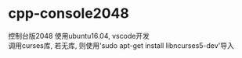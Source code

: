 # cpp-console2048
控制台版2048
使用ubuntu16.04, vscode开发  
调用curses库, 若无库, 则使用'sudo apt-get install libncurses5-dev'导入
